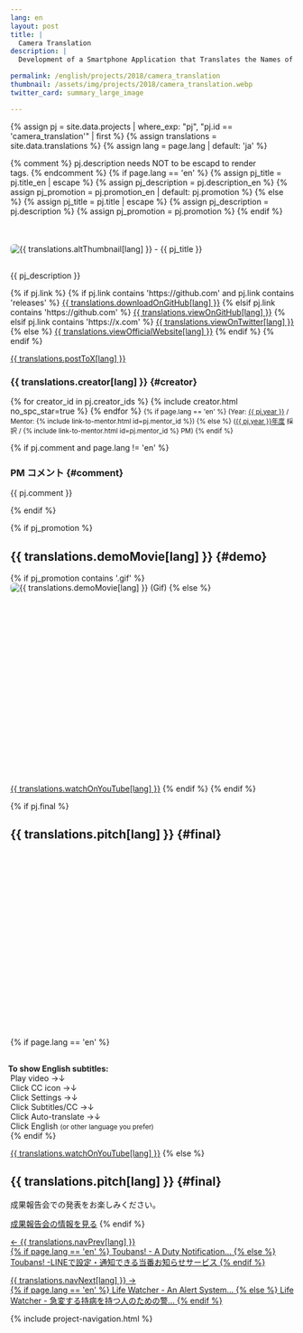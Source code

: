 ```yaml
---
lang: en
layout: post
title: |
  Camera Translation
description: |
  Development of a Smartphone Application that Translates the Names of Objects Captured in Photos into Other Languages.

permalink: /english/projects/2018/camera_translation
thumbnail: /assets/img/projects/2018/camera_translation.webp
twitter_card: summary_large_image

---
```


{% assign pj           = site.data.projects | where_exp: "pj", "pj.id == 'camera_translation'" | first %}
{% assign translations = site.data.translations %}
{% assign lang         = page.lang | default: 'ja' %}

{% comment %} pj.description needs NOT to be escapd to render <br> tags. {% endcomment %}
{% if page.lang == 'en' %}
  {% assign pj_title       = pj.title_en       | escape %}
  {% assign pj_description = pj.description_en %}
  {% assign pj_promotion   = pj.promotion_en   | default: pj.promotion %}
{% else %}
  {% assign pj_title       = pj.title          | escape %}
  {% assign pj_description = pj.description    %}
  {% assign pj_promotion   = pj.promotion %}
{% endif %}

<div style='margin-top: 50px; margin-bottom: 30px;'>
  <img class='top-img lazyload' src='/assets/img/spinner.svg' alt='{{ translations.altThumbnail[lang] }} - {{ pj_title }}'
  {% if pj.thumbnail %}    data-src='/assets/img/projects/{{ pj.year }}/{{ pj.thumbnail }}'
  {% else %}               data-src='{{ page.thumbnail }}'
  {% endif %}                 title='{{ pj_title }}' style='border-radius: 6px;' loading='lazy' />
</div>

{{ pj_description }}

<div class='flex'>
  {% if pj.link %}
    {% if pj.link contains 'https://github.com' and pj.link contains 'releases' %}
       <a href='{{ pj.link }}' target='_blank' class='button'>{{ translations.downloadOnGitHub[lang] }}</a>
    {% elsif pj.link contains 'https://github.com' %}
       <a href='{{ pj.link }}' target='_blank' class='button'>{{ translations.viewOnGitHub[lang] }}</a>
    {% elsif pj.link contains 'https://x.com' %}
       <a href='{{ pj.link }}' target='_blank' class='button'>{{ translations.viewOnTwitter[lang] }}</a>
    {% else %}
       <a href='{{ pj.link }}' target='_blank' class='button'>{{ translations.viewOfficialWebsite[lang] }}</a>
    {% endif %}
  {% endif %}

  <a href="https://twitter.com/intent/tweet?text={{ pj_title }}&via=MitouJr&hashtags=未踏ジュニア{% if pj.tags %},{{ pj.tags | join: ','}}{% endif %}&related=MitouJr&lang={{ translations.postLangX[lang] }}&url={{ site.url }}{% if page.lang =='en' %}/english{% endif %}/projects/{{ pj.year }}/{{ pj.id }}" class="button" target="_blank">{{ translations.postToX[lang] }}</a>
</div>

### {{ translations.creator[lang] }} {#creator}
<p>
  {% for creator_id in pj.creator_ids %}
    {% include creator.html no_spc_star=true %}
  {% endfor %}

  <small>
    {% if page.lang == 'en' %}
    (Year: <a href='/english/projects/#{{ pj.year }}'>{{ pj.year }}</a> /
     Mentor: {% include link-to-mentor.html id=pj.mentor_id %})
    {% else %}
    (<a href='/projects/{{ pj.year }}'>{{ pj.year }}年度</a> 採択 / {% include link-to-mentor.html id=pj.mentor_id %} PM)
    {% endif %}
  </small>
</p>

{% if pj.comment and page.lang != 'en' %}
### PM コメント {#comment}
<p class="project-comment">{{ pj.comment }}</p>
{% endif %}

{% if pj_promotion %}
## {{ translations.demoMovie[lang] }} {#demo}
{% if pj_promotion contains '.gif' %}
<img class='top-img lazyload' src='/assets/img/spinner.svg' alt='{{ translations.demoMovie[lang] }} (Gif)'
     data-src='/assets/img/projects/{{ pj.year }}/{{ pj_promotion }}' loading='lazy'
     style='margin-bottom: 10px; border-radius: 6px;' />
{% else %}
<div class="youtube">
  <iframe width="560" height="315" class="lazyload" data-src="https://www.youtube.com/embed/{{ pj_promotion }}?rel=0" frameborder="0" allowfullscreen=""></iframe>
</div>
<a href="https://youtu.be/{{ pj_promotion }}" target="_blank" class="button">{{ translations.watchOnYouTube[lang] }}</a>
{% endif %}
{% endif %}

{% if pj.final %}
## {{ translations.pitch[lang] }}  {#final}
<div class="youtube">
  <iframe width="560" height="315" class="lazyload" data-src="https://www.youtube.com/embed/{{ pj.final }}?rel=0{% if pj.final_start %}&start={{ pj.final_start }}{% endif %}" frameborder="0" allow="accelerometer; autoplay; clipboard-write; encrypted-media; gyroscope; picture-in-picture" allowfullscreen=""></iframe>
</div>

{% if page.lang == 'en' %}
<div class="note" style="margin-top: 30px;">
  <span style="font-weight: bold; margin-left: -4px;">To show English subtitles:</span><br>
  Play video <span class='ignore-sp'>&rarr;</span><span class='ignore-pc'>&darr;</span><br class='ignore-pc'>
  Click CC icon <span class='ignore-sp'>&rarr;</span><span class='ignore-pc'>&darr;</span><br class='ignore-pc'>
  Click Settings <span class='ignore-sp'>&rarr;</span><span class='ignore-pc'>&darr;</span><br class='ignore-pc'>
  Click Subtitles/CC <span class='ignore-sp'>&rarr;</span><span class='ignore-pc'>&darr;</span><br class='ignore-pc'>
  Click Auto-translate <span class='ignore-sp'>&rarr;</span><span class='ignore-pc'>&darr;</span><br class='ignore-pc'>
  Click English <small>(or other language you prefer)</small>
</div>
{% endif %}

<a href="https://youtu.be/{{ pj.final }}{% if pj.final_start %}?t={{ pj.final_start }}{% endif %}" target="_blank" class="button">{{ translations.watchOnYouTube[lang] }}</a>
{% else %}
## {{ translations.pitch[lang] }}  {#final}
成果報告会での発表をお楽しみください。

<a href="/final" class="button">成果報告会の情報を見る</a>
{% endif %}

<nav>
  <p class='nav prev'>
    <a href='toubans' title='Toubans! -LINEで設定・通知できる当番お知らせサービス'>
      &larr; {{ translations.navPrev[lang] }}
      <br>
      {% if page.lang == 'en' %}
        Toubans! - A Duty Notification...
      {% else %}
        Toubans! -LINEで設定・通知できる当番お知らせサービス
      {% endif %}
    </a>
  </p>

  <p class='nav next'>
    <a href='life_watcher' title='Life Watcher - 急変する持病を持つ人のための警報システム'>
      {{ translations.navNext[lang] }} &rarr;
      <br>
      {% if page.lang == 'en' %}
        Life Watcher - An Alert System...
      {% else %}
        Life Watcher - 急変する持病を持つ人のための警...
      {% endif %}
    </a>
  </p>
</nav>

{% include project-navigation.html %}
